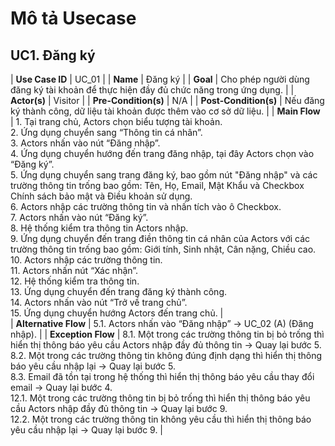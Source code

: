 # Mô tả Usecase

## UC1. Đăng ký

| **Use Case ID**       | UC_01                                                                                                             |
| **Name**              | Đăng ký                                                                                                           |
| **Goal**              | Cho phép người dùng đăng ký tài khoản để thực hiện đầy đủ chức năng trong ứng dụng.                               |
| **Actor(s)**          | Visitor                                                                                                           |
| **Pre-Condition(s)**  | N/A                                                                                                               |
| **Post-Condition(s)** | Nếu đăng ký thành công, dữ liệu tài khoản được thêm vào cơ sở dữ liệu.                                             |
| **Main Flow**         |  1. Tại trang chủ, Actors chọn biểu tượng tài khoản. <br> 2. Ứng dụng chuyển sang “Thông tin cá nhân”. <br> 3. Actors nhấn vào nút “Đăng nhập”. <br> 4. Ứng dụng chuyển hướng đến trang đăng nhập, tại đây Actors chọn vào “Đăng ký”. <br> 5. Ứng dụng chuyển sang trang đăng ký, bao gồm nút "Đăng nhập" và các trường thông tin trống bao gồm: Tên, Họ, Email, Mật Khẩu và Checkbox Chính sách bảo mật và Điều khoản sử dụng. <br> 6. Actors nhập các trường thông tin và nhấn tích vào ô Checkbox. <br> 7. Actors nhấn vào nút “Đăng ký”. <br> 8. Hệ thống kiểm tra thông tin Actors nhập. <br> 9. Ứng dụng chuyển đến trang điền thông tin cá nhân của Actors với các trường thông tin trống bao gồm: Giới tính, Sinh nhật, Cân nặng, Chiều cao. <br> 10. Actors nhập các trường thông tin. <br> 11. Actors nhấn nút “Xác nhận”. <br> 12. Hệ thống kiểm tra thông tin. <br> 13. Ứng dụng chuyển đến trang đăng ký thành công. <br> 14. Actors nhấn vào nút “Trở về trang chủ”. <br> 15. Ứng dụng chuyển hướng Actors đến trang chủ. |                                                              
| **Alternative Flow**  | 5.1. Actors nhấn vào “Đăng nhập” → UC_02 (A) (Đăng nhập).                                                       |
| **Exception Flow**    |  8.1. Một trong các trường thông tin bị bỏ trống thì hiển thị thông báo yêu cầu Actors nhập đầy đủ thông tin → Quay lại bước 5. <br> 8.2. Một trong các trường thông tin không đúng định dạng thì hiển thị thông báo yêu cầu nhập lại → Quay lại bước 5. <br> 8.3. Email đã tồn tại trong hệ thống thì hiển thị thông báo yêu cầu thay đổi email → Quay lại bước 4. <br> 12.1. Một trong các trường thông tin bị bỏ trống thì hiển thị thông báo yêu cầu Actors nhập đầy đủ thông tin → Quay lại bước 9. <br> 12.2. Một trong các trường thông tin không yêu cầu thì hiển thị thông báo yêu cầu nhập lại → Quay lại bước 9. |


